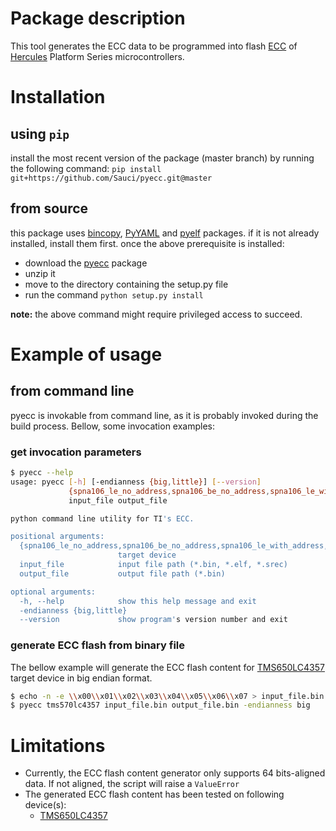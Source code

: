# Package description
This tool generates the ECC data to be programmed into flash 
[ECC](https://en.wikipedia.org/wiki/Error_detection_and_correction) of 
[Hercules](http://www.ti.com/microcontrollers/hercules-safety-mcus/overview.html) Platform Series microcontrollers.
  
# Installation  
  
## using `pip`
install the most recent version of the package (master branch) by running the following command:
`pip install git+https://github.com/Sauci/pyecc.git@master`
  
## from source
this package uses [bincopy](https://bincopy.readthedocs.io/en/latest/), 
[PyYAML](https://pyyaml.org/wiki/PyYAMLDocumentation) and [pyelf](https://github.com/Sauci/pyelf) packages. if it is not
already installed, install them first.
once the above prerequisite is installed:
- download the [pyecc](https://github.com/Sauci/pyecc/archive/master.zip) package  
- unzip it  
- move to the directory containing the setup.py file  
- run the command `python setup.py install`

**note:** the above command might require privileged access to succeed.

# Example of usage

## from command line
pyecc is invokable from command line, as it is probably invoked during the build process. Bellow, some invocation
examples:

### get invocation parameters
```bash
$ pyecc --help
usage: pyecc [-h] [-endianness {big,little}] [--version]
             {spna106_le_no_address,spna106_be_no_address,spna106_le_with_address,spna106_be_with_address,tms570lc4357}
             input_file output_file

python command line utility for TI's ECC.

positional arguments:
  {spna106_le_no_address,spna106_be_no_address,spna106_le_with_address,spna106_be_with_address,tms570lc4357}
                        target device
  input_file            input file path (*.bin, *.elf, *.srec)
  output_file           output file path (*.bin)

optional arguments:
  -h, --help            show this help message and exit
  -endianness {big,little}
  --version             show program's version number and exit
```

### generate ECC flash from binary file
The bellow example will generate the ECC flash content for [TMS650LC4357](http://www.ti.com/product/TMS570LC4357) target
device in big endian format.
```bash
$ echo -n -e \\x00\\x01\\x02\\x03\\x04\\x05\\x06\\x07 > input_file.bin
$ pyecc tms570lc4357 input_file.bin output_file.bin -endianness big
```

# Limitations
- Currently, the ECC flash content generator only supports 64 bits-aligned data. If not aligned, the script will raise a
  ```ValueError```
- The generated ECC flash content has been tested on following device(s):
  - [TMS650LC4357](http://www.ti.com/product/TMS570LC4357)